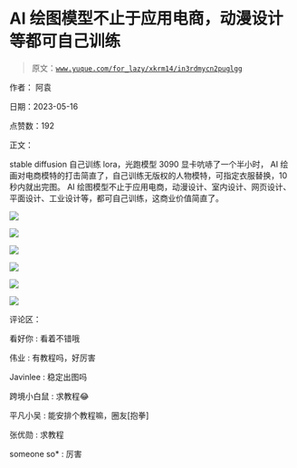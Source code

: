 # AI 绘图模型不止于应用电商，动漫设计等都可自己训练

> 原文：[`www.yuque.com/for_lazy/xkrm14/in3rdmycn2puglgg`](https://www.yuque.com/for_lazy/xkrm14/in3rdmycn2puglgg)

作者： 阿袁

日期：2023-05-16

点赞数：192

正文：

stable diffusion 自己训练 lora，光跑模型 3090 显卡吭哧了一个半小时， AI 绘画对电商模特的打击简直了，自己训练无版权的人物模特，可指定衣服替换，10 秒内就出完图。 AI 绘图模型不止于应用电商，动漫设计、室内设计、网页设计、平面设计、工业设计等，都可自己训练，这商业价值简直了。

![](img/6f4d19302ea8dcc83dbf3347f97ca232.png)  

![](img/5b95cda013fbcfe19517610466b9a34b.png)  

![](img/3c89a5e9676a371e37d8fa17c9d3ed49.png)  

![](img/08ed84d85bc4a20f8b1084b487506761.png)

![](img/a532cccaa378f061313c48c2011f218c.png)  

![](img/62fd48f3fa7d8611f69c0fba668f6c1b.png)  

评论区：

看好你 : 看着不错哦

伟业 : 有教程吗，好厉害

Javinlee : 稳定出图吗

跨境小白鼠 : 求教程😂

平凡小吴 : 能安排个教程嘛，圈友[抱拳]

张优勋 : 求教程

someone so* : 厉害



